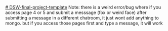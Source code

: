 [# DSW-final-project-template](https://dsw-final.onrender.com)
Note: there is a weird error/bug where if you access page 4 or 5 and submit a messsage (fox or weird face) after submitting a message in a different chatroom, it just wont add anything to mongo. but if you access those pages first and type a message, it will work
